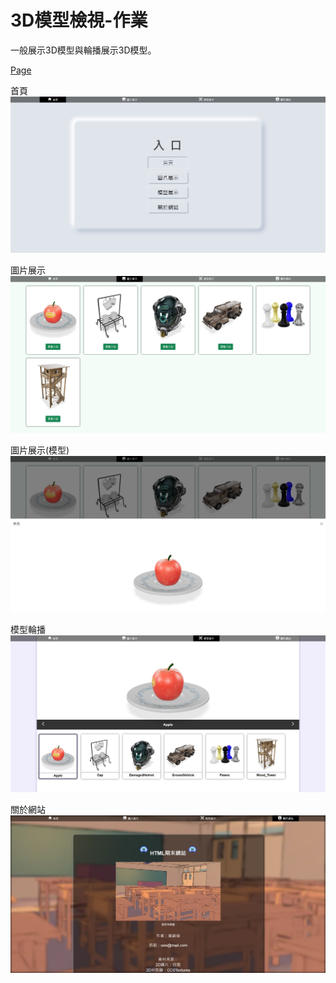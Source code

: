 # 3D模型檢視-作業

一般展示3D模型與輪播展示3D模型。

[Page](https://zhen-wei.github.io/3d-view-work/)

首頁
![首頁](./img/首頁.png)

圖片展示
![圖片展示](./img/圖片展示.png)

圖片展示(模型)
![圖片展示(模型)](./img/圖片展示(模型).png)

模型輪播
![模型輪播](./img/模型輪播.png)

關於網站
![關於網站](./img/關於網站.png)